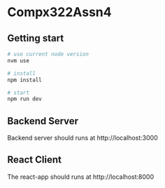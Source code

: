# Compx322Assn4

## Getting start


```sh
# use current node version
nvm use

# install
npm install

# start
npm run dev

```

## Backend Server

Backend server should runs at http://localhost:3000

## React Client

The react-app should runs at http://localhost:8000